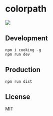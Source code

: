 # colorpath
<img src="https://cdn.rawgit.com/leopoldthecoder/colorpath/master/logo.svg">


## Development

```shell
npm i cooking -g
npm run dev
```

## Production
```
npm run dist
```

## License
MIT
